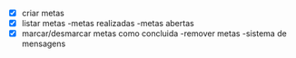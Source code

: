 - [x] criar metas
-[x] listar metas
    -metas realizadas
    -metas abertas
-[x] marcar/desmarcar metas como concluida
-remover metas
-sistema de mensagens